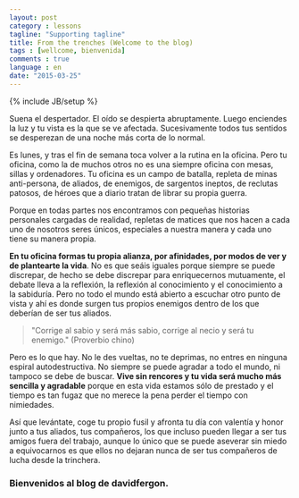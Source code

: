 ```yaml
---
layout: post
category : lessons
tagline: "Supporting tagline"
title: From the trenches (Welcome to the blog)
tags : [wellcome, bienvenida]
comments : true
language : en
date: "2015-03-25"
---
```

{% include JB/setup %}

Suena el despertador. El oído se despierta abruptamente. Luego enciendes la luz y tu vista es la que se ve afectada. Sucesivamente todos tus sentidos se desperezan de una noche más corta de lo normal.

Es lunes, y tras el fin de semana toca volver a la rutina en la oficina. Pero tu oficina, como la de muchos otros no es una siempre oficina con mesas, sillas y ordenadores. Tu oficina es un campo de batalla, repleta de minas anti-persona, de aliados, de enemigos, de sargentos ineptos, de reclutas patosos, de héroes que a diario tratan de librar su propia guerra.

Porque en todas partes nos encontramos con pequeñas historias personales cargadas de realidad, repletas de matices que nos hacen a cada uno de nosotros seres únicos, especiales a nuestra manera y cada uno tiene su manera propia.

**En tu oficina formas tu propia alianza, por afinidades, por modos de ver y de plantearte la vida**. No es que seáis iguales porque siempre se puede discrepar, de hecho se debe discrepar para enriquecernos mutuamente, el debate lleva a la reflexión, la reflexión al conocimiento y el conocimiento a la sabiduría. Pero no todo el mundo está abierto a escuchar otro punto de vista y ahí es donde surgen tus propios enemigos dentro de los que deberían de ser tus aliados.

> "Corrige al sabio y será más sabio, corrige al necio y será tu enemigo." (Proverbio chino)

Pero es lo que hay. No le des vueltas, no te deprimas, no entres en ninguna espiral autodestructiva. No siempre se puede agradar a todo el mundo, ni tampoco se debe de buscar. **Vive sin rencores y tu vida será mucho más sencilla y agradable** porque en esta vida estamos sólo de prestado y el tiempo es tan fugaz que no merece la pena perder el tiempo con nimiedades.

Así que levántate, coge tu propio fusil y afronta tu día con valentía y honor junto a tus aliados, tus compañeros, los que incluso pueden llegar a ser tus amigos fuera del trabajo, aunque lo único que se puede aseverar sin miedo a equivocarnos es que ellos no dejaran nunca de ser tus compañeros de lucha desde la trinchera.

### Bienvenidos al blog de davidfergon.
